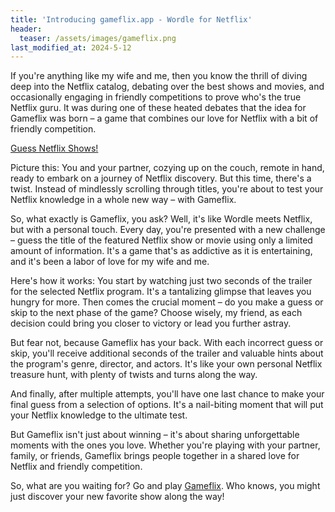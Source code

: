 ```yaml
---
title: 'Introducing gameflix.app - Wordle for Netflix'
header:
  teaser: /assets/images/gameflix.png
last_modified_at: 2024-5-12
---
```


If you're anything like my wife and me, then you know the thrill of diving deep into the Netflix catalog, debating over the best shows and movies, and occasionally engaging in friendly competitions to prove who's the true Netflix guru. It was during one of these heated debates that the idea for Gameflix was born – a game that combines our love for Netflix with a bit of friendly competition.

<a href="gameglix.app">Guess Netflix Shows!</a>

Picture this: You and your partner, cozying up on the couch, remote in hand, ready to embark on a journey of Netflix discovery. But this time, there's a twist. Instead of mindlessly scrolling through titles, you're about to test your Netflix knowledge in a whole new way – with Gameflix.

So, what exactly is Gameflix, you ask? Well, it's like Wordle meets Netflix, but with a personal touch. Every day, you're presented with a new challenge – guess the title of the featured Netflix show or movie using only a limited amount of information. It's a game that's as addictive as it is entertaining, and it's been a labor of love for my wife and me.

Here's how it works: You start by watching just two seconds of the trailer for the selected Netflix program. It's a tantalizing glimpse that leaves you hungry for more. Then comes the crucial moment – do you make a guess or skip to the next phase of the game? Choose wisely, my friend, as each decision could bring you closer to victory or lead you further astray.

But fear not, because Gameflix has your back. With each incorrect guess or skip, you'll receive additional seconds of the trailer and valuable hints about the program's genre, director, and actors. It's like your own personal Netflix treasure hunt, with plenty of twists and turns along the way.

And finally, after multiple attempts, you'll have one last chance to make your final guess from a selection of options. It's a nail-biting moment that will put your Netflix knowledge to the ultimate test.

But Gameflix isn't just about winning – it's about sharing unforgettable moments with the ones you love. Whether you're playing with your partner, family, or friends, Gameflix brings people together in a shared love for Netflix and friendly competition.

So, what are you waiting for? Go and play <a href="https://gameflix.app">Gameflix</a>. Who knows, you might just discover your new favorite show along the way!
